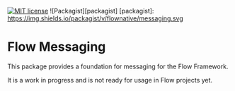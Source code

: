 [![MIT license](http://img.shields.io/badge/license-MIT-brightgreen.svg)](http://opensource.org/licenses/MIT)
![Packagist][packagist]
[packagist]: https://img.shields.io/packagist/v/flownative/messaging.svg

# Flow Messaging

This package provides a foundation for messaging for the Flow Framework. 

It is a work in progress and is not ready for usage in Flow projects yet.

